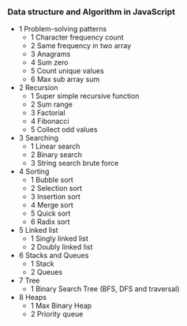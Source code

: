 ### Data structure and Algorithm in JavaScript 
- 1 Problem-solving patterns
  - 1 Character frequency count
  - 2 Same frequency in two array
  - 3 Anagrams
  - 4 Sum zero
  - 5 Count unique values
  - 6 Max sub array sum
- 2 Recursion
  - 1 Super simple recursive function
  - 2 Sum range
  - 3 Factorial
  - 4 Fibonacci
  - 5 Collect odd values
- 3 Searching 
  - 1 Linear search
  - 2 Binary search
  - 3 String search brute force
- 4 Sorting
  - 1 Bubble sort
  - 2 Selection sort
  - 3 Insertion sort
  - 4 Merge sort
  - 5 Quick sort
  - 6 Radix sort
- 5 Linked list
  - 1 Singly linked list
  - 2 Doubly linked list
- 6 Stacks and Queues
  - 1 Stack
  - 2 Queues
- 7 Tree
  - 1 Binary Search Tree (BFS, DFS and traversal)
- 8 Heaps
  - 1 Max Binary Heap
  - 2 Priority queue